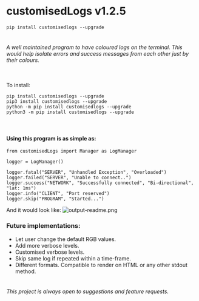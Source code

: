 # customisedLogs v1.2.5

```pip install customisedlogs --upgrade```


###### <br>A well maintained program to have coloured logs on the terminal. This would help isolate errors and success messages from each other just by their colours.


<br>To install: 
```
pip install customisedlogs --upgrade
pip3 install customisedlogs --upgrade
python -m pip install customisedlogs --upgrade
python3 -m pip install customisedlogs --upgrade
```


#### <br><br>Using this program is as simple as:
```
from customisedLogs import Manager as LogManager

logger = LogManager()

logger.fatal("SERVER", "Unhandled Exception", "Overloaded")
logger.failed("SERVER", "Unable to connect..")
logger.success("NETWORK", "Successfully connected", "Bi-directional", "lat: 1ms")
logger.info("CLIENT", "Port reserved")
logger.skip("PROGRAM", "Started...")
```
And it would look like:
![output-readme.png](https://raw.githubusercontent.com/BhaskarPanja93/customisedLogs/master/output-readme.png?raw=True)


### Future implementations:
* Let user change the default RGB values.
* Add more verbose levels.
* Customised verbose levels.
* Skip same log if repeated within a time-frame.
* Different formats. Compatible to render on HTML or any other stdout method.


###### <br>This project is always open to suggestions and feature requests.